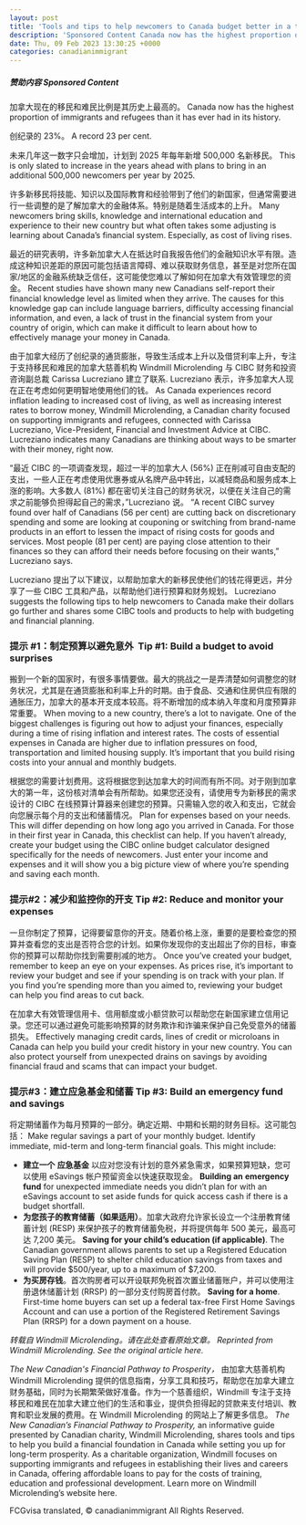 ```yaml
---
layout: post
title: 'Tools and tips to help newcomers to Canada budget better in a time of higher cost of living'
description: 'Sponsored Content Canada now has the highest proportion of immigrants and refugees than it has ever had in its history. A record 23 per cent. This is only slated to increase in the years ahead with plans to bring in an additional 500,000 newcomers per year by 2025. Many newcomers bring skills, knowledge and international education and experience to […]'
date: Thu, 09 Feb 2023 13:30:25 +0000
categories: canadianimmigrant
---
```


##### **赞助内容**	**Sponsored Content**
	
加拿大现在的移民和难民比例是其历史上最高的。	Canada now has the highest proportion of immigrants and refugees than it has ever had in its history.
	
创纪录的 23%。	A record 23 per cent.
	
未来几年这一数字只会增加，计划到 2025 年每年新增 500,000 名新移民。	This is only slated to increase in the years ahead with plans to bring in an additional 500,000 newcomers per year by 2025.
	
许多新移民将技能、知识以及国际教育和经验带到了他们的新国家，但通常需要进行一些调整的是了解加拿大的金融体系。特别是随着生活成本的上升。	Many newcomers bring skills, knowledge and international education and experience to their new country but what often takes some adjusting is learning about Canada’s financial system. Especially, as cost of living rises.
	
最近的研究表明，许多新加拿大人在抵达时自我报告他们的金融知识水平有限。造成这种知识差距的原因可能包括语言障碍、难以获取财务信息，甚至是对您所在国家/地区的金融系统缺乏信任，这可能使您难以了解如何在加拿大有效管理您的资金。	Recent studies have shown many new Canadians self-report their financial knowledge level as limited when they arrive. The causes for this knowledge gap can include language barriers, difficulty accessing financial information, and even, a lack of trust in the financial system from your country of origin, which can make it difficult to learn about how to effectively manage your money in Canada.
	
由于加拿大经历了创纪录的通货膨胀，导致生活成本上升以及借贷利率上升，专注于支持移民和难民的加拿大慈善机构 Windmill Microlending 与 CIBC 财务和投资咨询副总裁 Carissa Lucreziano 建立了联系. Lucreziano 表示，许多加拿大人现在正在考虑如何更明智地使用他们的钱。	As Canada experiences record inflation leading to increased cost of living, as well as increasing interest rates to borrow money, Windmill Microlending, a Canadian charity focused on supporting immigrants and refugees, connected with Carissa Lucreziano, Vice-President, Financial and Investment Advice at CIBC. Lucreziano indicates many Canadians are thinking about ways to be smarter with their money, right now.
	
“最近 CIBC 的一项调查发现，超过一半的加拿大人 (56%) 正在削减可自由支配的支出，一些人正在考虑使用优惠券或从名牌产品中转出，以减轻商品和服务成本上涨的影响。大多数人 (81%) 都在密切关注自己的财务状况，以便在关注自己的需求之前能够负担得起自己的需求，”Lucreziano 说。	“A recent CIBC survey found over half of Canadians (56 per cent) are cutting back on discretionary spending and some are looking at couponing or switching from brand-name products in an effort to lessen the impact of rising costs for goods and services. Most people (81 per cent) are paying close attention to their finances so they can afford their needs before focusing on their wants,” Lucreziano says.
	
Lucreziano 提出了以下建议，以帮助加拿大的新移民使他们的钱花得更远，并分享了一些 CIBC 工具和产品，以帮助他们进行预算和财务规划。	Lucreziano suggests the following tips to help newcomers to Canada make their dollars go further and shares some CIBC tools and products to help with budgeting and financial planning.
	
### **提示 #1：制定预算以避免意外**	 **Tip #1: Build a budget to avoid surprises**
	
搬到一个新的国家时，有很多事情要做。最大的挑战之一是弄清楚如何调整您的财务状况，尤其是在通货膨胀和利率上升的时期。由于食品、交通和住房供应有限的通胀压力，加拿大的基本开支成本较高。将不断增加的成本纳入年度和月度预算非常重要。	When moving to a new country, there’s a lot to navigate. One of the biggest challenges is figuring out how to adjust your finances, especially during a time of rising inflation and interest rates. The costs of essential expenses in Canada are higher due to inflation pressures on food, transportation and limited housing supply. It’s important that you build rising costs into your annual and monthly budgets.
	
根据您的需要计划费用。这将根据您到达加拿大的时间而有所不同。对于刚到加拿大的第一年，这份核对清单会有所帮助。如果您还没有，请使用专为新移民的需求设计的 CIBC 在线预算计算器来创建您的预算。只需输入您的收入和支出，它就会向您展示每个月的支出和储蓄情况。	Plan for expenses based on your needs. This will differ depending on how long ago you arrived in Canada. For those in their first year in Canada, this checklist can help. If you haven’t already, create your budget using the CIBC online budget calculator designed specifically for the needs of newcomers. Just enter your income and expenses and it will show you a big picture view of where you’re spending and saving each month.
	
### **提示#2：减少和监控你的开支**	**Tip #2: Reduce and monitor your expenses**
	
一旦你制定了预算，记得要留意你的开支。随着价格上涨，重要的是要检查您的预算并查看您的支出是否符合您的计划。如果你发现你的支出超出了你的目标，审查你的预算可以帮助你找到需要削减的地方。	Once you’ve created your budget, remember to keep an eye on your expenses. As prices rise, it’s important to review your budget and see if your spending is on track with your plan. If you find you’re spending more than you aimed to, reviewing your budget can help you find areas to cut back.
	
在加拿大有效管理信用卡、信用额度或小额贷款可以帮助您在新国家建立信用记录。您还可以通过避免可能影响预算的财务欺诈和诈骗来保护自己免受意外的储蓄损失。	Effectively managing credit cards, lines of credit or microloans in Canada can help you build your credit history in your new country. You can also protect yourself from unexpected drains on savings by avoiding financial fraud and scams that can impact your budget.
	
### **提示#3：建立应急基金和储蓄**	**Tip #3: Build an emergency fund and savings**
	
将定期储蓄作为每月预算的一部分。确定近期、中期和长期的财务目标。这可能包括：	Make regular savings a part of your monthly budget. Identify immediate, mid-term and long-term financial goals. This might include:
	
* **建立一个** **应急基金** 以应对您没有计划的意外紧急需求，如果预算短缺，您可以使用 eSavings 帐户预留资金以快速获取现金。	  **Building an** **emergency fund** for unexpected immediate needs you didn’t plan for with an eSavings account to set aside funds for quick access cash if there is a budget shortfall.
* **为您孩子的教育储蓄（如果适用）**。加拿大政府允许家长设立一个注册教育储蓄计划 (RESP) 来保护孩子的教育储蓄免税，并将提供每年 500 美元，最高可达 7,200 美元。	  **Saving for your child’s education (if applicable)**. The Canadian government allows parents to set up a Registered Education Saving Plan (RESP) to shelter child education savings from taxes and will provide $500/year, up to a maximum of $7,200.
* **为买房存钱**。首次购房者可以开设联邦免税首次置业储蓄账户，并可以使用注册退休储蓄计划 (RRSP) 的一部分支付购房首付款。	  **Saving for a home**. First-time home buyers can set up a federal tax-free First Home Savings Account and can use a portion of the Registered Retirement Savings Plan (RRSP) for a down payment on a house.
	
_转载自 Windmill Microlending。请在此处查看原始文章。_	_Reprinted from Windmill Microlending. See the original article here._
	
_The New Canadian's Financial Pathway to Prosperity，_ 由加拿大慈善机构 Windmill Microlending 提供的信息指南，分享工具和技巧，帮助您在加拿大建立财务基础，同时为长期繁荣做好准备。作为一个慈善组织，Windmill 专注于支持移民和难民在加拿大建立他们的生活和事业，提供负担得起的贷款来支付培训、教育和职业发展的费用。在 Windmill Microlending 的网站上了解更多信息。	_The New Canadian’s Financial Pathway to Prosperity,_ an informative guide presented by Canadian charity, Windmill Microlending, shares tools and tips to help you build a financial foundation in Canada while setting you up for long-term prosperity. As a charitable organization, Windmill focuses on supporting immigrants and refugees in establishing their lives and careers in Canada, offering affordable loans to pay for the costs of training, education and professional development. Learn more on Windmill Microlending’s website here.

FCGvisa translated, © canadianimmigrant All Rights Reserved.
